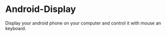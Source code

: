 # Android-Display
Display your android phone on your computer and control it with mouse an keyboard.
